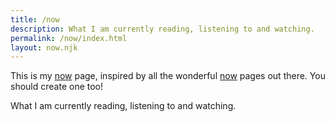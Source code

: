 ```yaml
---
title: /now
description: What I am currently reading, listening to and watching.
permalink: /now/index.html
layout: now.njk
---
```


This is my [now](https://nownownow.com/about) page, inspired by all the wonderful [now](https://nownownow.com/) pages out there. You should create one too!

What I am currently reading, listening to and watching.